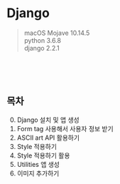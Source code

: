 # Django
> macOS Mojave 10.14.5 <br>
> python 3.6.8 <br>
> django 2.2.1

<br>
<br>
<br>

## 목차
00. Django 설치 및 앱 생성
01. Form tag 사용해서 사용자 정보 받기
02. ASCII art API 활용하기
03. Style 적용하기
04. Style 적용하기 활용
05. Utilities 앱 생성
06. 이미지 추가하기